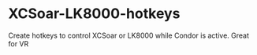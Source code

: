 # XCSoar-LK8000-hotkeys
Create hotkeys to control XCSoar or LK8000 while Condor is active. Great for VR
